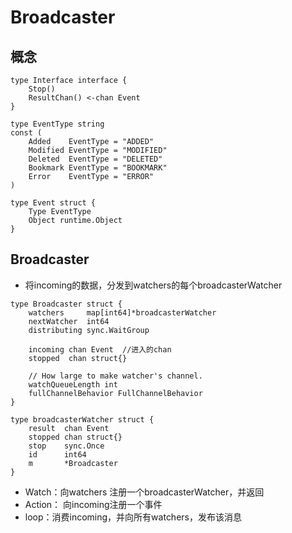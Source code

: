 # Broadcaster

## 概念
```
type Interface interface {
	Stop()
	ResultChan() <-chan Event
}

type EventType string
const (
	Added    EventType = "ADDED"
	Modified EventType = "MODIFIED"
	Deleted  EventType = "DELETED"
	Bookmark EventType = "BOOKMARK"
	Error    EventType = "ERROR"
)

type Event struct {
	Type EventType
	Object runtime.Object
}
```

## Broadcaster
- 将incoming的数据，分发到watchers的每个broadcasterWatcher
```
type Broadcaster struct {
	watchers     map[int64]*broadcasterWatcher
	nextWatcher  int64
	distributing sync.WaitGroup

	incoming chan Event  //进入的chan
	stopped  chan struct{}

	// How large to make watcher's channel.
	watchQueueLength int
	fullChannelBehavior FullChannelBehavior
}

type broadcasterWatcher struct {
	result  chan Event
	stopped chan struct{}
	stop    sync.Once
	id      int64
	m       *Broadcaster
}
```
- Watch：向watchers 注册一个broadcasterWatcher，并返回
- Action： 向incoming注册一个事件
- loop：消费incoming，并向所有watchers，发布该消息
